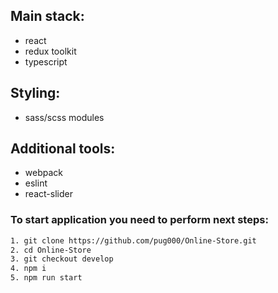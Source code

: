 ## Main stack:

- react
- redux toolkit
- typescript

## Styling:

- sass/scss modules

## Additional tools:

- webpack
- eslint
- react-slider


### To start application you need to perform next steps:

```bash
1. git clone https://github.com/pug000/Online-Store.git
2. cd Online-Store
3. git checkout develop
4. npm i
5. npm run start
```
